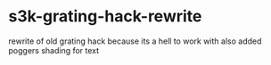 # s3k-grating-hack-rewrite
rewrite of old grating hack because its a hell to work with 
also added poggers shading for text
